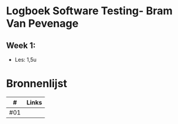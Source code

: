 # Logboek Software Testing- Bram Van Pevenage
## Week 1:
* Les: 1,5u

# Bronnenlijst
| #   | Links                                                                                                                                                                                                                                           |
| --- | ----------------------------------------------------------------------------------------------------------------------------------------------------------------------------------------------------------------------------------------------- |
| #01 |                                                                                                                                                |
